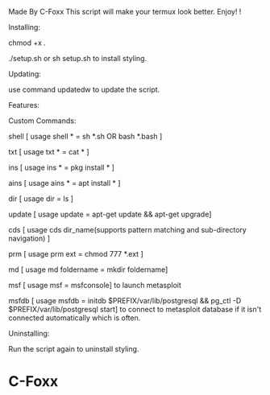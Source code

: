Made By C-Foxx
This script will make your termux look better. Enjoy! !

Installing:

chmod +x *.*

./setup.sh or sh setup.sh to install styling.

Updating:

use command updatedw to update the script.

Features:

Custom Commands:

shell [ usage shell * = sh *.sh OR bash *.bash ]

txt [ usage txt * = cat * ]

ins [ usage ins * = pkg install * ]

ains [ usage ains * = apt install * ]

dir [ usage dir = ls ]

update [ usage update = apt-get update && apt-get upgrade]

cds [ usage cds dir_name(supports pattern matching and sub-directory navigation) ]

prm [ usage prm ext = chmod 777 *.ext ]

md [ usage md foldername = mkdir foldername]

msf [ usage msf = msfconsole] to launch metasploit

msfdb [ usage msfdb = initdb $PREFIX/var/lib/postgresql && pg_ctl -D $PREFIX/var/lib/postgresql start] to connect to metasploit database if it isn't connected automatically which is often.


Uninstalling:

Run the script again to uninstall styling.

# C-Foxx

